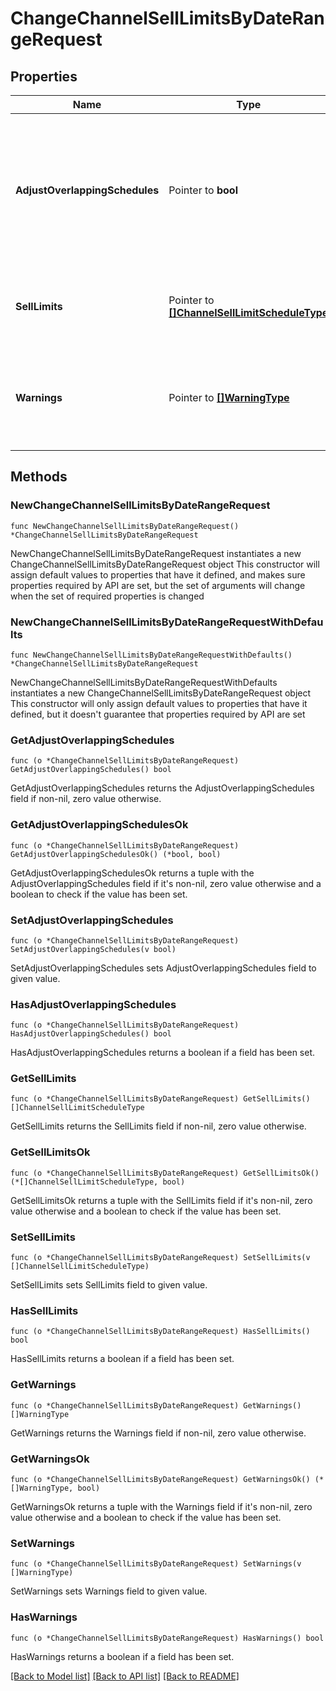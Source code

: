# ChangeChannelSellLimitsByDateRangeRequest

## Properties

Name | Type | Description | Notes
------------ | ------------- | ------------- | -------------
**AdjustOverlappingSchedules** | Pointer to **bool** | Flag to indicate whether any overlapping schedules should be automatically adjusted (split, truncated, etc.) as needed. | [optional] 
**SellLimits** | Pointer to [**[]ChannelSellLimitScheduleType**](ChannelSellLimitScheduleType.md) | Details about a sell limit schedule for a channel or channel room type. | [optional] 
**Warnings** | Pointer to [**[]WarningType**](WarningType.md) | Used in conjunction with the Success element to define a business error. | [optional] 

## Methods

### NewChangeChannelSellLimitsByDateRangeRequest

`func NewChangeChannelSellLimitsByDateRangeRequest() *ChangeChannelSellLimitsByDateRangeRequest`

NewChangeChannelSellLimitsByDateRangeRequest instantiates a new ChangeChannelSellLimitsByDateRangeRequest object
This constructor will assign default values to properties that have it defined,
and makes sure properties required by API are set, but the set of arguments
will change when the set of required properties is changed

### NewChangeChannelSellLimitsByDateRangeRequestWithDefaults

`func NewChangeChannelSellLimitsByDateRangeRequestWithDefaults() *ChangeChannelSellLimitsByDateRangeRequest`

NewChangeChannelSellLimitsByDateRangeRequestWithDefaults instantiates a new ChangeChannelSellLimitsByDateRangeRequest object
This constructor will only assign default values to properties that have it defined,
but it doesn't guarantee that properties required by API are set

### GetAdjustOverlappingSchedules

`func (o *ChangeChannelSellLimitsByDateRangeRequest) GetAdjustOverlappingSchedules() bool`

GetAdjustOverlappingSchedules returns the AdjustOverlappingSchedules field if non-nil, zero value otherwise.

### GetAdjustOverlappingSchedulesOk

`func (o *ChangeChannelSellLimitsByDateRangeRequest) GetAdjustOverlappingSchedulesOk() (*bool, bool)`

GetAdjustOverlappingSchedulesOk returns a tuple with the AdjustOverlappingSchedules field if it's non-nil, zero value otherwise
and a boolean to check if the value has been set.

### SetAdjustOverlappingSchedules

`func (o *ChangeChannelSellLimitsByDateRangeRequest) SetAdjustOverlappingSchedules(v bool)`

SetAdjustOverlappingSchedules sets AdjustOverlappingSchedules field to given value.

### HasAdjustOverlappingSchedules

`func (o *ChangeChannelSellLimitsByDateRangeRequest) HasAdjustOverlappingSchedules() bool`

HasAdjustOverlappingSchedules returns a boolean if a field has been set.

### GetSellLimits

`func (o *ChangeChannelSellLimitsByDateRangeRequest) GetSellLimits() []ChannelSellLimitScheduleType`

GetSellLimits returns the SellLimits field if non-nil, zero value otherwise.

### GetSellLimitsOk

`func (o *ChangeChannelSellLimitsByDateRangeRequest) GetSellLimitsOk() (*[]ChannelSellLimitScheduleType, bool)`

GetSellLimitsOk returns a tuple with the SellLimits field if it's non-nil, zero value otherwise
and a boolean to check if the value has been set.

### SetSellLimits

`func (o *ChangeChannelSellLimitsByDateRangeRequest) SetSellLimits(v []ChannelSellLimitScheduleType)`

SetSellLimits sets SellLimits field to given value.

### HasSellLimits

`func (o *ChangeChannelSellLimitsByDateRangeRequest) HasSellLimits() bool`

HasSellLimits returns a boolean if a field has been set.

### GetWarnings

`func (o *ChangeChannelSellLimitsByDateRangeRequest) GetWarnings() []WarningType`

GetWarnings returns the Warnings field if non-nil, zero value otherwise.

### GetWarningsOk

`func (o *ChangeChannelSellLimitsByDateRangeRequest) GetWarningsOk() (*[]WarningType, bool)`

GetWarningsOk returns a tuple with the Warnings field if it's non-nil, zero value otherwise
and a boolean to check if the value has been set.

### SetWarnings

`func (o *ChangeChannelSellLimitsByDateRangeRequest) SetWarnings(v []WarningType)`

SetWarnings sets Warnings field to given value.

### HasWarnings

`func (o *ChangeChannelSellLimitsByDateRangeRequest) HasWarnings() bool`

HasWarnings returns a boolean if a field has been set.


[[Back to Model list]](../README.md#documentation-for-models) [[Back to API list]](../README.md#documentation-for-api-endpoints) [[Back to README]](../README.md)


